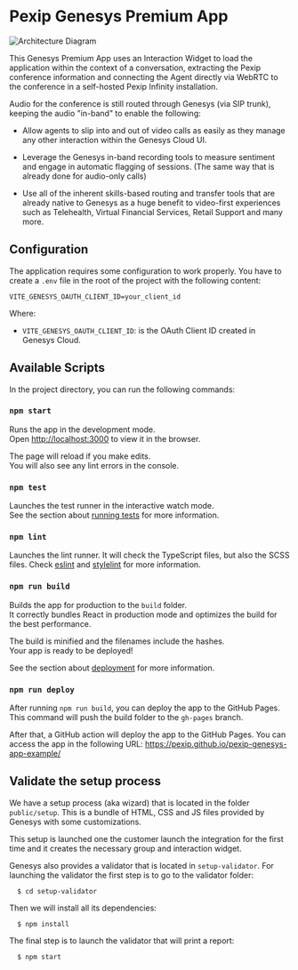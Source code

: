 # Pexip Genesys Premium App

![Architecture Diagram](docs/images/01-Architecture-Diagram.png)

This Genesys Premium App uses an Interaction Widget to load the application
within the context of a conversation, extracting the Pexip conference
information and connecting the Agent directly via WebRTC to the conference in a
self-hosted Pexip Infinity installation.

Audio for the conference is still routed through Genesys (via SIP trunk),
keeping the audio "in-band" to enable the following:

- Allow agents to slip into and out of video calls as easily as they manage any
  other interaction within the Genesys Cloud UI.

- Leverage the Genesys in-band recording tools to measure sentiment and engage
  in automatic flagging of sessions. (The same way that is already done for
  audio-only calls)

- Use all of the inherent skills-based routing and transfer tools that are
  already native to Genesys as a huge benefit to video-first experiences such as
  Telehealth, Virtual Financial Services, Retail Support and many more.

## Configuration

The application requires some configuration to work properly. You have to create
a `.env` file in the root of the project with the following content:

    VITE_GENESYS_OAUTH_CLIENT_ID=your_client_id

Where:

- `VITE_GENESYS_OAUTH_CLIENT_ID`: is the OAuth Client ID created in Genesys
  Cloud.

## Available Scripts

In the project directory, you can run the following commands:

### `npm start`

Runs the app in the development mode.\
Open [http://localhost:3000](http://localhost:3000) to view it in the browser.

The page will reload if you make edits.\
You will also see any lint errors in the console.

### `npm test`

Launches the test runner in the interactive watch mode.\
See the section about [running tests](https://facebook.github.io/create-react-app/docs/running-tests)
for more information.

### `npm lint`

Launches the lint runner. It will check the TypeScript files, but also the SCSS
files. Check [eslint](https://eslint.org/) and
[stylelint](https://stylelint.io/) for more information.

### `npm run build`

Builds the app for production to the `build` folder.\
It correctly bundles React in production mode and optimizes the build for the best
performance.

The build is minified and the filenames include the hashes.\
Your app is ready to be deployed!

See the section about
[deployment](https://facebook.github.io/create-react-app/docs/deployment) for
more information.

### `npm run deploy`

After running `npm run build`, you can deploy the app to the GitHub Pages. This
command will push the build folder to the `gh-pages` branch.

After that, a GitHub action will deploy the app to the GitHub Pages. You can
access the app in the following URL:
https://pexip.github.io/pexip-genesys-app-example/

## Validate the setup process

We have a setup process (aka wizard) that is located in the folder
`public/setup`. This is a bundle of HTML, CSS and JS files provided by Genesys
with some customizations.

This setup is launched one the customer launch the integration for the first
time and it creates the necessary group and interaction widget.

Genesys also provides a validator that is located in `setup-validator`. For
launching the validator the first step is to go to the validator folder:

      $ cd setup-validator

Then we will install all its dependencies:

      $ npm install

The final step is to launch the validator that will print a report:

      $ npm start
